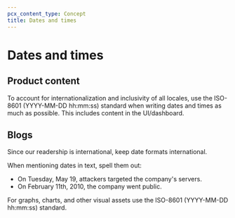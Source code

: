 ```yaml
---
pcx_content_type: Concept
title: Dates and times
---
```


# Dates and times

## Product content

To account for internationalization and inclusivity of all locales, use the ISO-8601 (YYYY-MM-DD hh:mm:ss) standard when writing dates and times as much as possible. This includes content in the UI/dashboard.

## Blogs
Since our readership is international, keep date formats international.

When mentioning dates in text, spell them out:

+ On Tuesday, May 19, attackers targeted the company's servers.
+ On February 11th, 2010, the company went public.

For graphs, charts, and other visual assets use the ISO-8601 (YYYY-MM-DD hh:mm:ss) standard.